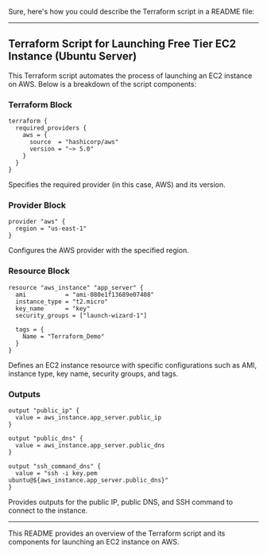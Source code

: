 Sure, here's how you could describe the Terraform script in a README file:

---

## Terraform Script for Launching Free Tier EC2 Instance (Ubuntu Server)

This Terraform script automates the process of launching an EC2 instance on AWS. Below is a breakdown of the script components:

### Terraform Block
```hcl
terraform {
  required_providers {
    aws = {
      source  = "hashicorp/aws"
      version = "~> 5.0"
    }
  }
}
```
Specifies the required provider (in this case, AWS) and its version.

### Provider Block
```hcl
provider "aws" {
  region = "us-east-1"
}
```
Configures the AWS provider with the specified region.

### Resource Block
```hcl
resource "aws_instance" "app_server" {
  ami           = "ami-080e1f13689e07408"
  instance_type = "t2.micro"
  key_name      = "key"
  security_groups = ["launch-wizard-1"]

  tags = {
    Name = "Terraform_Demo"
  }
}
```
Defines an EC2 instance resource with specific configurations such as AMI, instance type, key name, security groups, and tags.

### Outputs
```hcl
output "public_ip" {
  value = aws_instance.app_server.public_ip
}

output "public_dns" {
  value = aws_instance.app_server.public_dns
}

output "ssh_command_dns" {
  value = "ssh -i key.pem ubuntu@${aws_instance.app_server.public_dns}"
}
```
Provides outputs for the public IP, public DNS, and SSH command to connect to the instance.

---

This README provides an overview of the Terraform script and its components for launching an EC2 instance on AWS.
